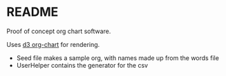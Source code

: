 # README

Proof of concept org chart software.

Uses [d3 org-chart](https://github.com/bumbeishvili/org-chart) for rendering.

* Seed file makes a sample org, with names made up from the words file
* UserHelper contains the generator for the csv
